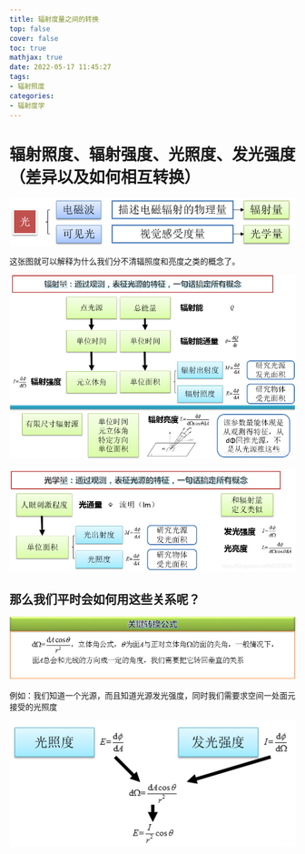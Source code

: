 ```yaml
---
title: 辐射度量之间的转换
top: false
cover: false
toc: true
mathjax: true
date: 2022-05-17 11:45:27
tags:
- 辐射照度
categories:
- 辐射度学
---
```


# 辐射照度、辐射强度、光照度、发光强度（差异以及如何相互转换）

![image-20220517114635754](./辐射度量之间的转换/image-20220517114635754.png)

这张图就可以解释为什么我们分不清辐照度和亮度之类的概念了。

<!--more-->

![image-20220517114650985](./辐射度量之间的转换/image-20220517114650985.png)

![image-20220517114655439](./辐射度量之间的转换/image-20220517114655439.png)

## 那么我们平时会如何用这些关系呢？

![image-20220517114714281](./辐射度量之间的转换/image-20220517114714281.png)

例如：我们知道一个光源，而且知道光源发光强度，同时我们需要求空间一处面元接受的光照度

![image-20220517114722577](./辐射度量之间的转换/image-20220517114722577.png)
